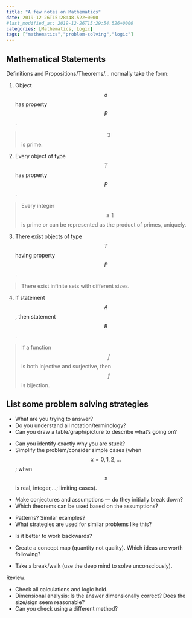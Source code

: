 ```yaml
---
title: "A few notes on Mathematics"
date: 2019-12-26T15:28:48.522+0000
#last_modified_at: 2019-12-26T15:29:54.526+0000
categories: [Mathematics, Logic]
tags: ["mathematics","problem-solving","logic"]
---
```


<!-- https://www.mathjax.org/ -->
<script src="https://polyfill.io/v3/polyfill.min.js?features=es6"></script>
<script id="MathJax-script" async src="https://cdn.jsdelivr.net/npm/mathjax@3/es5/tex-mml-chtml.js"></script>

## **Mathematical Statements**

Definitions and Propositions/Theorems/… normally take the form:
1. Object $$a$$ has property $$P$$.
> $$3$$ is prime.
2. Every object of type $$T$$ has property $$P$$.
> Every integer $$\ge1$$ is prime or can be represented as the product of primes, uniquely.
3. There exist objects of type $$T$$ having property $$P$$.
> There exist infinite sets with different sizes.
4. If statement $$A$$, then statement $$B$$.
> If a function $$f$$ is both injective and surjective, then $$f$$ is bijection.

## **List some problem solving strategies**
- What are you trying to answer? 
- Do you understand all notation/terminology?
- Can you draw a table/graph/picture to describe what’s going on?

<p/>

- Can you identify exactly why you are stuck?
- Simplify the problem/consider simple cases (when $$x = 0, 1, 2,...$$; when $$x$$ is real, integer,…; limiting cases).

<p/>

- Make conjectures and assumptions — do they initially break down?
- Which theorems can be used based on the assumptions?

<p/>

- Patterns? Similar examples?
- What strategies are used for similar problems like this?

<p/>

- Is it better to work backwards?

<p/>

- Create a concept map (quantity not quality). Which ideas are worth following?

<p/>

- Take a break/walk (use the deep mind to solve unconsciously).

<p/>

Review:
- Check all calculations and logic hold.
- Dimensional analysis: Is the answer dimensionally correct? Does the size/sign seem reasonable?
- Can you check using a different method?
